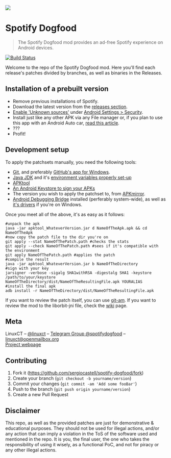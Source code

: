 ![](https://cdn.sergiocastell.com/Spotify/images/icon.png)

# Spotify Dogfood
> The Spotify Dogfood mod provides an ad-free Spotify experience on Android devices.

[![Build Status][travis-image]][travis-url]

Welcome to the repo of the Spotify Dogfood mod. Here you'll find each release's patches divided by branches, as well as binaries in the Releases.

## Installation of a prebuilt version

* Remove previous installations of Spotify.
* Download the latest version from the [releases section](https://github.com/sergiocastell/spotify-dogfood/releases). 
* [Enable 'Unknown sources'](https://android.stackexchange.com/questions/77280/allow-unknown-sources-from-terminal-without-going-to-settings-app) under [Android Settings > Security](https://www.androidcentral.com/unknown-sources).
* Install just like any other APK via any File manager or, if you plan to use this app with an Android Auto car, [read this article](https://www.xda-developers.com/psa-spotify-and-other-apps-not-working-with-android-auto-heres-a-fix/).
* ???
* Profit!

## Development setup

To apply the patchsets manually, you need the following tools: 
* [Git](https://git-scm.com/book/en/v2/Getting-Started-Installing-Git), and preferably [GitHub's app for Windows](https://desktop.github.com/).
* [Java JDK](http://www.oracle.com/technetwork/java/javase/downloads/jdk8-downloads-2133151.html) and it's [environment variables properly set-up](https://docs.oracle.com/cd/E19182-01/820-7851/inst_cli_jdk_javahome_t/)
* [APKtool](https://ibotpeaches.github.io/Apktool/)
* [An Android Keystore to sign your APKs](https://developer.android.com/studio/publish/app-signing.html#signing-manually)
* The version you wish to apply the patchset to, from [APKmirror](http://www.apkmirror.com/apk/spotify-ltd/spotify/).
* [Android Debugging Bridge](http://www.androidauthority.com/about-android-debug-bridge-adb-21510/) installed (perferably system-wide), as well as [it's drivers](https://adb.clockworkmod.com/) if you're on Windows.

Once you meet all of the above, it's as easy as it follows:

```
#unpack the apk
java -jar apktool_WhateverVersion.jar d NameOfTheApk.apk && cd NameOfTheApk
#now copy the patch file to the dir you're on
git apply --stat NameOfThePatch.path #checks the stats
git apply --check NameOfThePatch.path #sees if it's compatible with the environment
git apply NameOfThePatch.path #applies the patch
#compile the result
java -jar apktool_WhateverVersion.jar b NameOfTheDirectory
#sign with your key
jarsigner -verbose -sigalg SHA1withRSA -digestalg SHA1 -keystore /path/to/your/keystore NameOfTheDirectory/dist/NameOfTheResultingFile.apk YOURALIAS
#install the final apk
adb install -r NameOfTheDirectory/dist/NameOfTheResultingFile.apk
```
If you want to review the patch itself, you can use [git-am](https://stackoverflow.com/a/6948876).
If you want to review the mod to the liborbit-jni file, check the [wiki] page.

## Meta

LinuxCT – [@linuxct](https://twitter.com/linuxct) – [Telegram Group @spotifydogfood](https://t.me/spotifydogfood) – linuxct@openmailbox.org  
[Project webpage](https://cdn.sergiocastell.com/Spotify/)

## Contributing

1. Fork it (<https://github.com/sergiocastell/spotify-dogfood/fork>)
2. Create your branch (`git checkout -b yourname/version`)
3. Commit your changes (`git commit -am 'Add some fooBar'`)
4. Push to the branch (`git push origin yourname/version`)
5. Create a new Pull Request

## Disclaimer

This repo, as well as the provided patches are just for demonstrative & educational purposes. They should not be used for illegal actions, and/or any action that can imply a violation in the ToS of the software used and mentioned in the repo. It is you, the final user, the one who takes the responsibility of using it wisely, as a functional PoC, and not for piracy or any other illegal actions.

<!-- Markdown link & img dfn's -->
[travis-image]: https://img.shields.io/travis/dbader/node-datadog-metrics/master.svg?style=flat-square
[travis-url]: https://travis-ci.org
[wiki]: https://github.com/sergiocastell/spotify-dogfood/wiki/The-liborbit-jni-spotify.so-file

